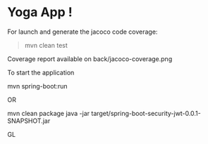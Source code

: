 # Yoga App !


For launch and generate the jacoco code coverage: 
> mvn clean test 

Coverage report available on back/jacoco-coverage.png  

To start the application 

mvn spring-boot:run 

OR 

mvn clean package 
java -jar target/spring-boot-security-jwt-0.0.1-SNAPSHOT.jar 

GL 
